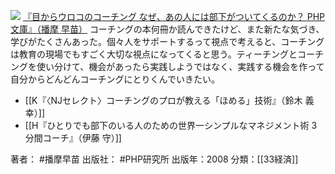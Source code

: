 [![](https://images-fe.ssl-images-amazon.com/images/I/51KxVTmwfNL._SL160_.jpg)](http://www.amazon.co.jp/exec/obidos/ASIN/B00PU5KZQ4/choiyaki81-22/ref=nosim)
[『目からウロコのコーチング なぜ、あの人には部下がついてくるのか？ PHP文庫』（播摩 早苗）](http://www.amazon.co.jp/exec/obidos/ASIN/B00PU5KZQ4/choiyaki81-22/ref=nosim)
コーチングの本何冊か読んできたけど、また新たな気づき、学びがたくさんあった。個々人をサポートするって視点で考えると、コーチングは教育の現場でもすごく大切な視点になってくると思う。ティーチングとコーチングを使い分けて、機会があったら実践しようではなく、実践する機会を作って自分からどんどんコーチングにとりくんでいきたい。

- [[K『〈NJセレクト〉コーチングのプロが教える「ほめる」技術』（鈴木 義幸）]]
- [[H『ひとりでも部下のいる人のための世界一シンプルなマネジメント術 3分間コーチ』（伊藤 守）]]

著者： #播摩早苗
出版社： #PHP研究所
出版年：2008
分類：[[33経済]]